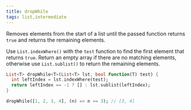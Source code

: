 ```yaml
---
title: dropWhile
tags: list,intermediate
---
```


Removes elements from the start of a list until the passed function returns `true` and returns the remaining elements.

Use `List.indexWhere()` with the `test` function to find the first element that returns `true`.
Return an empty array if there are no matching elements, otherwise use `List.sublist()` to return the remaining elements.

```dart
List<T> dropWhile<T>(List<T> lst, bool Function(T) test) {
  int leftIndex = lst.indexWhere(test);
  return leftIndex == -1 ? [] : lst.sublist(leftIndex);
}
```

```dart
dropWhile([1, 2, 3, 4], (n) => n >= 3); // [3, 4]
```
